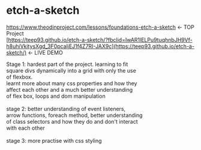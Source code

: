 # etch-a-sketch
https://www.theodinproject.com/lessons/foundations-etch-a-sketch <- TOP Project</br>
[https://teep93.github.io/etch-a-sketch/?fbclid=IwAR1lELPu9tuqhnbJH9Vf-h8uhiVkitysXgd_3F0pcaljEJ1f4Z7RI-JAX9c](https://teep93.github.io/etch-a-sketch/) <- LIVE DEMO

Stage 1: 
hardest part of the project. learning to fit </br>
square divs dynamically into a grid with only the use</br>
of flexbox.</br>
learnt more about many css properties and how they</br>
affect each other and a much better understanding</br>
of flex box, loops and dom manipulation</br>
</br>
stage 2: better understanding of event listeners,</br>
arrow functions, foreach method, better understanding</br>
of class selectors and how they do and don't interact</br>
with each other</br>
</br>
stage 3: more practise with css styling</br>
